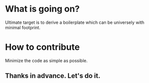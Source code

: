 # What is going on?
Ultimate target is to derive a boilerplate which can be universely with minimal footprint.

# How to contribute
Minimize the code as simple as possible.

## Thanks in advance. Let's do it.
